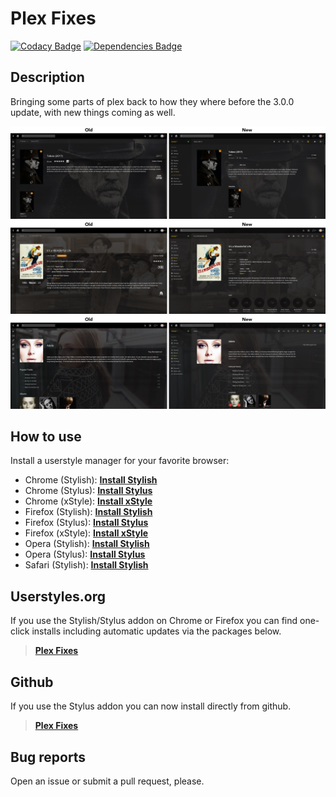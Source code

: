 # Plex Fixes

[![Codacy Badge](https://api.codacy.com/project/badge/Grade/a8affe5fdfcb4d5dac8243f7cdc97a47)](https://www.codacy.com/app/StylusThemes/Plex-Fixes?utm_source=github.com&utm_medium=referral&utm_content=StylusThemes/Plex-Fixes&utm_campaign=badger)
[![Dependencies Badge](https://img.shields.io/david/dev/StylusThemes/Plex-Fixes.svg?label=%20devDependencies%20)](https://david-dm.org/StylusThemes/Plex-Fixes?type=dev)

## Description

Bringing some parts of plex back to how they where before the 3.0.0 update, with new things coming as well.

![TV Preview](./img/preview/tv.jpg?raw=true "TV Preview")
![Movie Preview](./img/preview/movie.jpg?raw=true "Movie Preview")
![Music Preview](./img/preview/music.jpg?raw=true "Music Preview")

## How to use

Install a userstyle manager for your favorite browser:

- Chrome (Stylish): **[Install Stylish][1]**
- Chrome (Stylus): **[Install Stylus][2]**
- Chrome (xStyle): **[Install xStyle][3]**
- Firefox (Stylish): **[Install Stylish][4]**
- Firefox (Stylus): **[Install Stylus][5]**
- Firefox (xStyle): **[Install xStyle][6]**
- Opera (Stylish): **[Install Stylish][7]**
- Opera (Stylus): **[Install Stylus][8]**
- Safari (Stylish): **[Install Stylish][9]**

## Userstyles.org

If you use the Stylish/Stylus addon on Chrome or Firefox you can find one-click installs including automatic updates via the packages below.

> **[Plex Fixes][10]**

## Github

If you use the Stylus addon you can now install directly from github.

> **[Plex Fixes][11]**

## Bug reports

Open an issue or submit a pull request, please.

[1]: https://chrome.google.com/webstore/detail/stylish-custom-themes-for/fjnbnpbmkenffdnngjfgmeleoegfcffe
[2]: https://chrome.google.com/webstore/detail/stylus/clngdbkpkpeebahjckkjfobafhncgmne
[3]: https://chrome.google.com/webstore/detail/xstyle/hncgkmhphmncjohllpoleelnibpmccpj
[4]: https://addons.mozilla.org/en-US/firefox/addon/stylish
[5]: https://addons.mozilla.org/en-US/firefox/addon/styl-us
[6]: https://addons.mozilla.org/en-us/firefox/addon/xstyle
[7]: https://addons.opera.com/en/extensions/details/stylish/?display=en
[8]: https://addons.opera.com/en/extensions/details/stylus/?display=en
[9]: https://sobolev.us/stylish
[10]: https://userstyles.org/styles/139979
[11]: https://raw.githubusercontent.com/StylusThemes/Plex-Fixes/master/style.user.css
